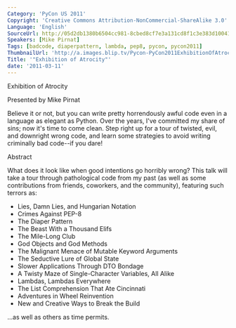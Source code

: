 ```yaml
---
Category: 'PyCon US 2011'
Copyright: 'Creative Commons Attribution-NonCommercial-ShareAlike 3.0'
Language: 'English'
SourceUrl: http://05d2db1380b6504cc981-8cbed8cf7e3a131cd8f1c3e383d10041.r93.cf2.rackcdn.com/pycon-us-2011/401_exhibition-of-atrocity.mp4
Speakers: [Mike Pirnat]
Tags: [badcode, diaperpattern, lambda, pep8, pycon, pycon2011]
ThumbnailUrl: 'http://a.images.blip.tv/Pycon-PyCon2011ExhibitionOfAtrocity736.png'
Title: '"Exhibition of Atrocity"'
date: '2011-03-11'
---
```

Exhibition of Atrocity

Presented by Mike Pirnat

Believe it or not, but you can write pretty horrendously awful code even in a
language as elegant as Python. Over the years, I've committed my share of
sins; now it's time to come clean. Step right up for a tour of twisted, evil,
and downright wrong code, and learn some strategies to avoid writing
criminally bad code--if you dare!

Abstract

What does it look like when good intentions go horribly wrong? This talk will
take a tour through pathological code from my past (as well as some
contributions from friends, coworkers, and the community), featuring such
terrors as:

  * Lies, Damn Lies, and Hungarian Notation 
  * Crimes Against PEP-8 
  * The Diaper Pattern 
  * The Beast With a Thousand Elifs 
  * The Mile-Long Club 
  * God Objects and God Methods 
  * The Malignant Menace of Mutable Keyword Arguments 
  * The Seductive Lure of Global State 
  * Slower Applications Through DTO Bondage 
  * A Twisty Maze of Single-Character Variables, All Alike 
  * Lambdas, Lambdas Everywhere 
  * The List Comprehension That Ate Cincinnati 
  * Adventures in Wheel Reinvention 
  * New and Creative Ways to Break the Build 

...as well as others as time permits.

